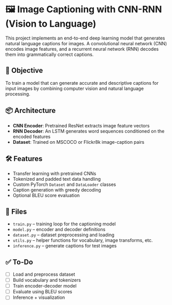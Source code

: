 # 🖼️ Image Captioning with CNN-RNN (Vision to Language)

This project implements an end-to-end deep learning model that generates natural language captions for images. A convolutional neural network (CNN) encodes image features, and a recurrent neural network (RNN) decodes them into grammatically correct captions.

## 🚀 Objective
To train a model that can generate accurate and descriptive captions for input images by combining computer vision and natural language processing.

## 📦 Architecture
- **CNN Encoder**: Pretrained ResNet extracts image feature vectors
- **RNN Decoder**: An LSTM generates word sequences conditioned on the encoded features
- **Dataset**: Trained on MSCOCO or Flickr8k image-caption pairs

## 🛠️ Features
- Transfer learning with pretrained CNNs
- Tokenized and padded text data handling
- Custom PyTorch `Dataset` and `DataLoader` classes
- Caption generation with greedy decoding
- Optional BLEU score evaluation

## 🧪 Files
- `train.py` – training loop for the captioning model
- `model.py` – encoder and decoder definitions
- `dataset.py` – dataset preprocessing and loading
- `utils.py` – helper functions for vocabulary, image transforms, etc.
- `inference.py` – generate captions for test images

## ✅ To-Do
- [ ] Load and preprocess dataset
- [ ] Build vocabulary and tokenizers
- [ ] Train encoder-decoder model
- [ ] Evaluate using BLEU scores
- [ ] Inference + visualization
